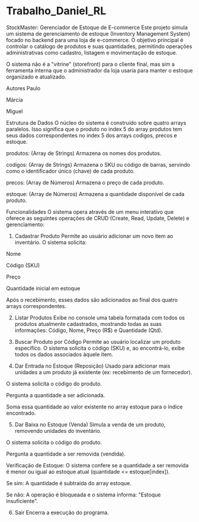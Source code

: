 # Trabalho_Daniel_RL
StockMaster: Gerenciador de Estoque de E-commerce
Este projeto simula um sistema de gerenciamento de estoque (Inventory Management System) focado no backend para uma loja de e-commerce. O objetivo principal é controlar o catálogo de produtos e suas quantidades, permitindo operações administrativas como cadastro, listagem e movimentação de estoque.

O sistema não é a "vitrine" (storefront) para o cliente final, mas sim a ferramenta interna que o administrador da loja usaria para manter o estoque organizado e atualizado.

Autores
Paulo

Márcia

Miguel

Estrutura de Dados
O núcleo do sistema é construído sobre quatro arrays paralelos. Isso significa que o produto no index 5 do array produtos tem seus dados correspondentes no index 5 dos arrays codigos, precos e estoque.

produtos: (Array de Strings) Armazena os nomes dos produtos.

codigos: (Array de Strings) Armazena o SKU ou código de barras, servindo como o identificador único (chave) de cada produto.

precos: (Array de Números) Armazena o preço de cada produto.

estoque: (Array de Números) Armazena a quantidade disponível de cada produto.

Funcionalidades
O sistema opera através de um menu interativo que oferece as seguintes operações de CRUD (Create, Read, Update, Delete) e gerenciamento:

1. Cadastrar Produto
Permite ao usuário adicionar um novo item ao inventário. O sistema solicita:

Nome

Código (SKU)

Preço

Quantidade inicial em estoque

Após o recebimento, esses dados são adicionados ao final dos quatro arrays correspondentes.

2. Listar Produtos
Exibe no console uma tabela formatada com todos os produtos atualmente cadastrados, mostrando todas as suas informações: Código, Nome, Preço (R$) e Quantidade (Qtd).

3. Buscar Produto por Código
Permite ao usuário localizar um produto específico. O sistema solicita o código (SKU) e, ao encontrá-lo, exibe todos os dados associados àquele item.

4. Dar Entrada no Estoque (Reposição)
Usado para adicionar mais unidades a um produto já existente (ex: recebimento de um fornecedor).

O sistema solicita o código do produto.

Pergunta a quantidade a ser adicionada.

Soma essa quantidade ao valor existente no array estoque para o índice encontrado.

5. Dar Baixa no Estoque (Venda)
Simula a venda de um produto, removendo unidades do inventário.

O sistema solicita o código do produto.

Pergunta a quantidade a ser removida (vendida).

Verificação de Estoque: O sistema confere se a quantidade a ser removida é menor ou igual ao estoque atual (quantidade <= estoque[index]).

Se sim: A quantidade é subtraída do array estoque.

Se não: A operação é bloqueada e o sistema informa: "Estoque insuficiente".

6. Sair
Encerra a execução do programa.